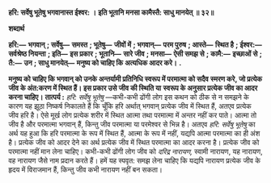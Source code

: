 **हरि: सर्वेषु भूतेषु भगवानास्त ईश्वर: ।** **इति भूतानि मनसा कामैस्तै: साधु मानयेत् ॥ ३२॥** 

**शब्दार्थ** 

**हरि:—** **भगवान्** **; सर्वेषु—** **समस्त** **; भूतेषु—** **जीवों में** **; भगवान्—** **परम पुरुष** **; आस्ते—** **स्थित है** **; ईश्वर:—** **सर्वश्रेष्ठ नियन्ता** **; इति—** **इस प्रकार** **; भूतानि—** **सारे जीव** **; मनसा—** **ऐसी समझ से** **; कामै:—** **इच्छाओं से** **; तै:—** **उन** **; साधु मानयेत्—** **मनुष्य को चाहिए कि** **अत्यधिक आदर करे।** **.** 

**मनुष्य को चाहिए कि भगवान् को उनके अन्तर्यामी प्रतिनिधि स्वरूप में परमात्मा को सदैव** **स्मरण करे, जो प्रत्येक जीव के अंत:करण में स्थित हैं। इस प्रकार उसे जीव की स्थिति या** **स्वरूप के अनुसार प्रत्येक जीव का आदर करना चाहिए।** **तात्पर्य :** *हरि: सर्वेषु भूतेषु* —कभी-कभी ढोंगी लोग इस कथन को ठीक से न समझने के कारण यह झूठा निष्कर्ष निकालते हैं कि चूँकि हरि अर्थात् भगवान् प्रत्येक जीव में स्थित हैं, अतएव प्रत्येक जीव हरि है। ऐसे मूर्ख लोग प्रत्येक शरीर में स्थित आत्मा तथा परमात्मा में अन्तर नहीं कर पाते। आत्मा तो जीव है और परमात्मा भगवान् हैं, किन्तु जीव परमात्मा या परमेश्वर से भिन्न है। अतएव *हरि:* *सर्वेषु भूतेषु* का अर्थ यह हुआ कि हरि परमात्मा के रूप में स्थित हैं, आत्मा के रूप में नहीं, यद्यपि आत्मा परमात्मा का ही अंश है। प्रत्येक जीव को आदर देने का अर्थ प्रत्येक जीव में स्थित परमात्मा का आदर करना है। प्रत्येक जीव को परमात्मा नहीं मान लेना चाहिए। कभी-कभी ढोंगी लोग जीव को *दरिद्र नारायण,* स्वामी नारायण, यह नारायण, वह नारायण जैसे नाम प्रदान करते हैं। हमें यह स्पवृत: समझ लेना चाहिए कि यद्यपि नारायण प्रत्येक जीव के हृदय में विराजमान हैं, किन्तु जीव कभी नारायण नहीं बन सकता।  